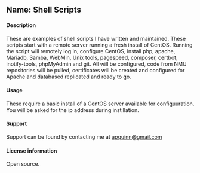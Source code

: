## Name: Shell Scripts  
#### Description
These are examples of shell scripts I have written and maintained. These scripts start with a remote server running a fresh install of CentOS. Running the script will remotely log in, configure CentOS, install php, apache, Mariadb, Samba, WebMin, Unix tools, pagespeed, composer, certbot, inotify-tools, phpMyAdmin and git. All will be configured, code from NMU repositories will be pulled, certificates will be created and configured for Apache and databased replicated and ready to go.

#### Usage
These require a basic install of a CentOS server available for configuuration. You will be asked for the ip address during instillation.

#### Support
Support can be found by contacting me at apquinn@gmail.com

#### License information
Open source.

